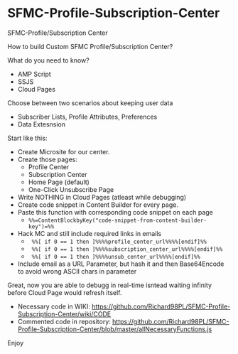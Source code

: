 # SFMC-Profile-Subscription-Center
SFMC-Profile/Subscription Center

How to build Custom SFMC Profile/Subscription Center?


What do you need to know?
- AMP Script
- SSJS
- Cloud Pages

Choose between two scenarios about keeping user data
- Subscriber Lists, Profile Attributes, Preferences
- Data Extesnsion


Start like this:

- Create Microsite for our center.
- Create those pages:
  * Profile Center
  * Subscription Center
  * Home Page (default)
  * One-Click Unsubscribe Page
- Write NOTHING in Cloud Pages (atleast while debugging)
- Create code snippet in Content Builder for every page.
- Paste this function with corresponding code snippet on each page 
    - ``` %%=ContentBlockbyKey("code-snippet-from-content-builder-key")=%% ```
 - Hack MC and still include required links in emails
    - ``` %%[ if 0 == 1 then ]%%%%profile_center_url%%%%[endif]%%```
    - ``` %%[ if 0 == 1 then ]%%%%subscription_center_url%%%%[endif]%%```
    - ``` %%[ if 0 == 1 then ]%%%%unsub_center_url%%%%[endif]%%```
 - Include email as a URL Parameter, but hash it and then Base64Encode to avoid wrong ASCII chars in parameter
   
Great, now you are able to debugg in real-time isntead waiting infinity before Cloud Page would refresh itself.

- Necessary code in WIKI: https://github.com/Richard98PL/SFMC-Profile-Subscription-Center/wiki/CODE
- Commented code in repository: https://github.com/Richard98PL/SFMC-Profile-Subscription-Center/blob/master/allNecessaryFunctions.js

Enjoy
